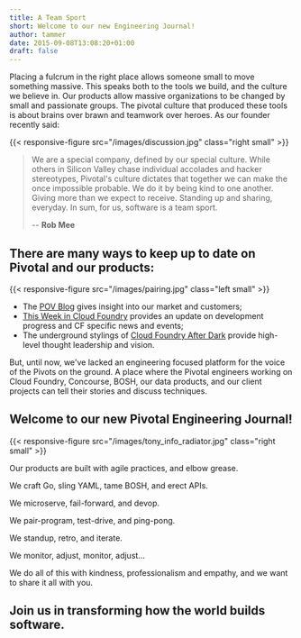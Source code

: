 ```yaml
---
title: A Team Sport
short: Welcome to our new Engineering Journal!
author: tammer
date: 2015-09-08T13:08:20+01:00
draft: false
---
```


Placing a fulcrum in the right place allows someone small to move something massive.  This speaks both to the tools we build, and the culture we believe in.  Our products allow massive organizations to be changed by small and passionate groups.  The pivotal culture that produced these tools is about brains over brawn and teamwork over heroes.  As our founder recently said:

{{< responsive-figure src="/images/discussion.jpg" class="right small" >}}

> We are a special company, defined by our special culture. While others in Silicon Valley chase individual accolades and hacker stereotypes, Pivotal's culture dictates that together we can make the once impossible probable. We do it by being kind to one another. Giving more than we expect to receive. Standing up and sharing, everyday. In sum, for us, software is a team sport.  
>
> -- **Rob Mee**

## There are many ways to keep up to date on Pivotal and our products:

{{< responsive-figure src="/images/pairing.jpg" class="left small" >}}

* The [POV Blog](http://blog.pivotal.io/) gives insight into our market and customers;
* [This Week in Cloud Foundry](http://www.thisweekincf.com/) provides an update on development progress and CF specific news and events;
* The underground stylings of [Cloud Foundry After Dark](https://twitter.com/hashtag/CFAD?src=hash) provide high-level thought leadership and vision.

But, until now, we've lacked an engineering focused platform for the voice of the Pivots on the ground. A place where the Pivotal engineers working on Cloud Foundry, Concourse, BOSH, our data products, and our client projects can tell their stories and discuss techniques.

## Welcome to our new Pivotal Engineering Journal!

{{< responsive-figure src="/images/tony_info_radiator.jpg" class="right small" >}}

Our products are built with agile practices, and elbow grease.  

We craft Go, sling YAML, tame BOSH, and erect APIs.  

We microserve, fail-forward, and devop.  

We pair-program, test-drive, and ping-pong.  

We standup, retro, and iterate.  

We monitor, adjust, monitor, adjust...  

We do all of this with kindness, professionalism and empathy, and we want to share it all with you.

## Join us in transforming how the world builds software.


